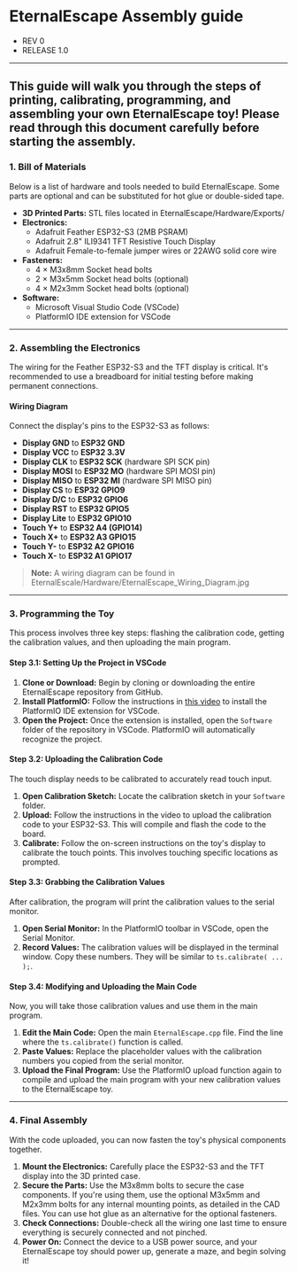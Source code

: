 # EternalEscape Assembly guide
 - REV 0
 - RELEASE 1.0
---

This guide will walk you through the steps of printing, calibrating, programming, and assembling your own EternalEscape toy!
Please read through this document carefully before starting the assembly.
---

### **1. Bill of Materials**

Below is a list of hardware and tools needed to build EternalEscape. 
Some parts are optional and can be substituted for hot glue or double-sided tape. 

  * **3D Printed Parts:** STL files located in EternalEscape/Hardware/Exports/
  * **Electronics:**
    - Adafruit Feather ESP32-S3 (2MB PSRAM)
    - Adafruit 2.8" ILI9341 TFT Resistive Touch Display
    - Adafruit Female-to-female jumper wires or 22AWG solid core wire
  * **Fasteners:**
    - 4 × M3x8mm Socket head bolts
    - 2 × M3x5mm Socket head bolts (optional)
    - 4 × M2x3mm Socket head bolts (optional)
  * **Software:**
    - Microsoft Visual Studio Code (VSCode)
    - PlatformIO IDE extension for VSCode

---

### **2. Assembling the Electronics**

The wiring for the Feather ESP32-S3 and the TFT display is critical. It's recommended to use a breadboard for initial testing before making permanent connections.

#### **Wiring Diagram**

Connect the display's pins to the ESP32-S3 as follows:

  * **Display GND** to **ESP32 GND**
  * **Display VCC** to **ESP32 3.3V**
  * **Display CLK** to **ESP32 SCK** (hardware SPI SCK pin)
  * **Display MOSI** to **ESP32 MO** (hardware SPI MOSI pin)
  * **Display MISO** to **ESP32 MI** (hardware SPI MISO pin)
  * **Display CS** to **ESP32 GPIO9** 
  * **Display D/C** to **ESP32 GPIO6**
  * **Display RST** to **ESP32 GPIO5**
  * **Display Lite** to **ESP32 GPIO10**
  * **Touch Y+** to **ESP32 A4 (GPIO14)**
  * **Touch X+** to **ESP32 A3 GPIO15**
  * **Touch Y-** to **ESP32 A2 GPIO16**
  * **Touch X-** to **ESP32 A1 GPIO17**


> **Note:** A wiring diagram can be found in EternalEscale/Hardware/EternalEscape_Wiring_Diagram.jpg

---

### **3. Programming the Toy**

This process involves three key steps: flashing the calibration code, getting the calibration values, and then uploading the main program.

#### **Step 3.1: Setting Up the Project in VSCode**

1.  **Clone or Download:** Begin by cloning or downloading the entire EternalEscape repository from GitHub.
2.  **Install PlatformIO:** Follow the instructions in [this video](https://www.google.com/search?q=https://www.youtube.com/watch%3Fv%3DR9j-o3c20Kk) to install the PlatformIO IDE extension for VSCode.
3.  **Open the Project:** Once the extension is installed, open the `Software` folder of the repository in VSCode. PlatformIO will automatically recognize the project.

#### **Step 3.2: Uploading the Calibration Code**

The touch display needs to be calibrated to accurately read touch input.

1.  **Open Calibration Sketch:** Locate the calibration sketch in your `Software` folder.
2.  **Upload:** Follow the instructions in the video to upload the calibration code to your ESP32-S3. This will compile and flash the code to the board.
3.  **Calibrate:** Follow the on-screen instructions on the toy's display to calibrate the touch points. This involves touching specific locations as prompted.

#### **Step 3.3: Grabbing the Calibration Values**

After calibration, the program will print the calibration values to the serial monitor.

1.  **Open Serial Monitor:** In the PlatformIO toolbar in VSCode, open the Serial Monitor.
2.  **Record Values:** The calibration values will be displayed in the terminal window. Copy these numbers. They will be similar to `ts.calibrate( ... );`.

#### **Step 3.4: Modifying and Uploading the Main Code**

Now, you will take those calibration values and use them in the main program.

1.  **Edit the Main Code:** Open the main `EternalEscape.cpp` file. Find the line where the `ts.calibrate()` function is called.
2.  **Paste Values:** Replace the placeholder values with the calibration numbers you copied from the serial monitor.
3.  **Upload the Final Program:** Use the PlatformIO upload function again to compile and upload the main program with your new calibration values to the EternalEscape toy.

-----

### **4. Final Assembly**

With the code uploaded, you can now fasten the toy's physical components together.

1.  **Mount the Electronics:** Carefully place the ESP32-S3 and the TFT display into the 3D printed case.
2.  **Secure the Parts:** Use the M3x8mm bolts to secure the case components. If you're using them, use the optional M3x5mm and M2x3mm bolts for any internal mounting points, as detailed in the CAD files. You can use hot glue as an alternative for the optional fasteners.
3.  **Check Connections:** Double-check all the wiring one last time to ensure everything is securely connected and not pinched.
4.  **Power On:** Connect the device to a USB power source, and your EternalEscape toy should power up, generate a maze, and begin solving it\!
